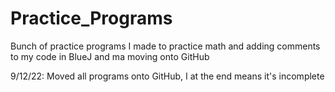 # Practice_Programs

Bunch of practice programs I made to practice math and adding comments to my code in BlueJ and ma moving onto GitHub

9/12/22:
Moved all programs onto GitHub, I at the end means it's incomplete
